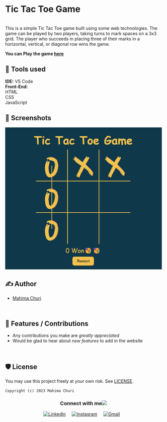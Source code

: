 # Tic Tac Toe Game
<br>This is a simple Tic Tac Toe game built using some web technologies. The game can be played by two players, taking turns to mark spaces on a 3x3 grid. The player who succeeds in placing three of their marks in a horizontal, vertical, or diagonal row wins the game.

<b> You can Play the game [here](https://tic-tac-toe-game-swart.vercel.app/)</b>

## 📓 Tools used
<b>IDE:</b> VS Code <br>
<b>Front-End:</b><br>
HTML<br>
CSS<br>
JavaScript<br>


## 👀 Screenshots

<img src ="/assets/1.png">


## ✍ Author

- [Mahima Churi](https://github.com/Mahitej28)

<br>

## 📌 Features / Contributions
 - Any contributions you make are *greatly appreciated*
 - Would be glad to hear about *new features* to add in the website

<br>


## 🛡 License

You may use this project freely at your own risk. See [LICENSE](https://choosealicense.com/licenses/mit/).

    Copyright (c) 2023 Mahima Churi



<div align="center">
<h3> Connect with me<a href="https://gifyu.com/image/Zy2f"><img src="https://github.com/milaan9/milaan9/blob/main/Handshake.gif" width="50px"></a>
</h3> 
<p align="center">
    <a href="https://www.linkedin.com/in/mahimachuri" target="_blank"><img alt="LinkedIn" width="25px" src="https://cdn-icons-png.flaticon.com/512/3536/3536505.png"></a> &nbsp&nbsp&nbsp
    <a href="https://www.instagram.com/infoelegant10" target="_blank"><img alt="Instagram" width="25px" src="https://cdn-icons-png.flaticon.com/512/1384/1384063.png"></a> &nbsp&nbsp&nbsp
     <a href="mailto:mahimachuri.28@gmail.com" target="_blank"><img alt="Gmail" width="40px" height="30px" src="https://github.com/TheDudeThatCode/TheDudeThatCode/blob/master/Assets/Gmail.svg"></a>&nbsp&nbsp&nbsp
   </p>
